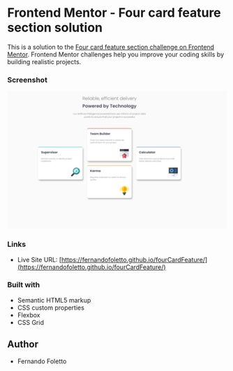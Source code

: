 # Frontend Mentor - Four card feature section solution

This is a solution to the [Four card feature section challenge on Frontend Mentor](https://www.frontendmentor.io/challenges/four-card-feature-section-weK1eFYK). Frontend Mentor challenges help you improve your coding skills by building realistic projects. 

### Screenshot

![](./endResult.jpg)

### Links

- Live Site URL: [https://fernandofoletto.github.io/fourCardFeature/](https://fernandofoletto.github.io/fourCardFeature/)

### Built with

- Semantic HTML5 markup
- CSS custom properties
- Flexbox
- CSS Grid

## Author

- Fernando Foletto
